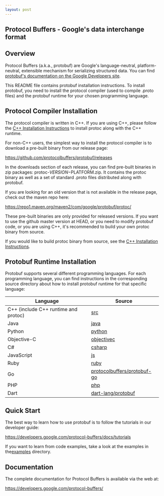 ```yaml
---
layout: post
---
```




## Protocol Buffers - Google's data interchange format



## Overview

Protocol Buffers (a.k.a., protobuf) are Google's language-neutral, platform-neutral, extensible mechanism for serializing structured data. You can find [protobuf's documentation on the Google Developers site](https://developers.google.com/protocol-buffers/).

This README file contains protobuf installation instructions. To install protobuf, you need to install the protocol compiler (used to compile .proto files) and the protobuf runtime for your chosen programming language.

## Protocol Compiler Installation

The protocol compiler is written in C++. If you are using C++, please follow the [C++ Installation Instructions](https://github.com/protocolbuffers/protobuf/blob/master/src/README.md) to install protoc along with the C++ runtime.

For non-C++ users, the simplest way to install the protocol compiler is to download a pre-built binary from our release page:

https://github.com/protocolbuffers/protobuf/releases

In the downloads section of each release, you can find pre-built binaries in zip packages: protoc-$VERSION-$PLATFORM.zip. It contains the protoc binary as well as a set of standard .proto files distributed along with protobuf.

If you are looking for an old version that is not available in the release page, check out the maven repo here:

https://repo1.maven.org/maven2/com/google/protobuf/protoc/

These pre-built binaries are only provided for released versions. If you want to use the github master version at HEAD, or you need to modify protobuf code, or you are using C++, it's recommended to build your own protoc binary from source.

If you would like to build protoc binary from source, see the [C++ Installation Instructions](https://github.com/protocolbuffers/protobuf/blob/master/src/README.md).

## Protobuf Runtime Installation

Protobuf supports several different programming languages. For each programming language, you can find instructions in the corresponding source directory about how to install protobuf runtime for that specific language:

| Language                             | Source                                                       |
| ------------------------------------ | ------------------------------------------------------------ |
| C++ (include C++ runtime and protoc) | [src](https://github.com/protocolbuffers/protobuf/blob/master/src) |
| Java                                 | [java](https://github.com/protocolbuffers/protobuf/blob/master/java) |
| Python                               | [python](https://github.com/protocolbuffers/protobuf/blob/master/python) |
| Objective-C                          | [objectivec](https://github.com/protocolbuffers/protobuf/blob/master/objectivec) |
| C#                                   | [csharp](https://github.com/protocolbuffers/protobuf/blob/master/csharp) |
| JavaScript                           | [js](https://github.com/protocolbuffers/protobuf/blob/master/js) |
| Ruby                                 | [ruby](https://github.com/protocolbuffers/protobuf/blob/master/ruby) |
| Go                                   | [protocolbuffers/protobuf-go](https://github.com/protocolbuffers/protobuf-go) |
| PHP                                  | [php](https://github.com/protocolbuffers/protobuf/blob/master/php) |
| Dart                                 | [dart-lang/protobuf](https://github.com/dart-lang/protobuf)  |

## Quick Start

The best way to learn how to use protobuf is to follow the tutorials in our developer guide:

https://developers.google.com/protocol-buffers/docs/tutorials

If you want to learn from code examples, take a look at the examples in the[examples](https://github.com/protocolbuffers/protobuf/blob/master/examples) directory.

## Documentation

The complete documentation for Protocol Buffers is available via the web at:

https://developers.google.com/protocol-buffers/

